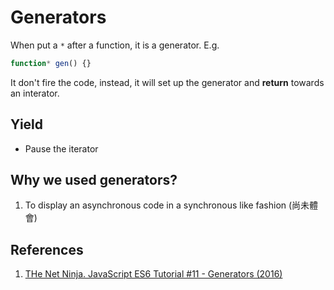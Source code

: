 # Generators

When put a `*` after a function, it is a generator.
E.g.

```javascript
function* gen() {} 
```

It don't fire the code, instead, it will set up the generator and **return** towards an interator.

## Yield

+ Pause the iterator

## Why we used generators?

1. To display an asynchronous code in a synchronous like fashion (尚未體會)

## References

1. [THe Net Ninja. JavaScript ES6 Tutorial #11 - Generators (2016)](https://youtu.be/Ojis8iFIjDQ)
